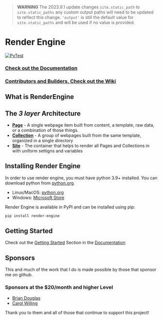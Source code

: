 >**WARNING**
>The 2023.9.1 update changes `site.static_path` to `site.static_paths` any custom output paths will need to be updated to reflect this change. `'output'` is still the default value for `site.static_paths` and will be used if no value is provided.

# Render Engine
[![PyTest](https://github.com/kjaymiller/render_engine/actions/workflows/test.yml/badge.svg)](https://github.com/kjaymiller/render_engine/actions/workflows/test.yml)

### [Check out the Documentation](https://render-engine.readthedocs.io/en/latest/)

### [Contributors and Builders, Check out the Wiki](https://github.com/render-engine/.github/wiki)

## What is RenderEngine
## The _3 layer_ Architecture 

* **[Page](.github/render_engine/page.html)** - A single webpage item built from content, a template, raw data, or a combination of those things.
* **[Collection](.github/render_engine/collection.html)** - A group of webpages built from the same template, organized in a single directory
* **[Site](.github/render_engine/site.html)** - The container that helps to render all Pages and Collections in with uniform settigns and variables

## Installing Render Engine

In order to use render engine, you must have python 3.9+ installed. You can download python from [python.org](https://python.org).

- Linux/MacOS: [python.org](https://python.org)
- Windows: [Microsoft Store](https://apps.microsoft.com/store/detail/python-311/9NRWMJP3717K)

Render Engine is available in PyPI and can be installed using pip:

```bash
pip install render-engine
```

## Getting Started
Check out the [Getting Started](https://render-engine.readthedocs.io/en/latest/page/) Section in the [Documentation](https://render-engine.readthedocs.io)

## Sponsors
This and much of the work that I do is made possible by those that sponsor me
on github.

### Sponsors at the $20/month and higher Level
- [Brian Douglas](https://github.com/bdougie)
- [Carol Willing](https://github.com/willingc)

Thank you to them and all of those that continue to support this project!

[Jinja2]: https://jinja.palletsprojects.com/en/latest
[Pendulum]: https://pendulum.eustace.io
[Click]: https://click.palletsprojects.com/en/latest
[more-itertools]: https://more-itertools.readthedocs.io/en/stable/
[markdown2]: https://pypi.org/project/markdown2/
